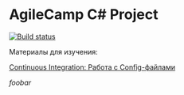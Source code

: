 # AgileCamp C# Project

[![Build status](https://travis-ci.org/scrumtrek/agilecamp-csharp.svg?branch=master)](https://travis-ci.org/scrumtrek/agilecamp-csharp)

Материалы для изучения:

[Continuous Integration: Работа с Config-файлами](http://blog.byndyu.ru/2013/05/continuous-integration-config.html)

*foobar*
